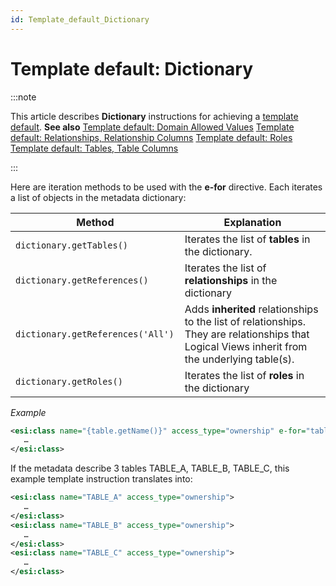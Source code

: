 ```yaml
---
id: Template_default_Dictionary
---
```


# Template default: Dictionary




:::note

This article describes **Dictionary** instructions for achieving a [ template default](/Web_and_app_UIs/Your_own_template_default/Template_default_creating_and_reapplying_your_own_defaults.md).
**See also**
[Template default: Domain Allowed Values](/Web_and_app_UIs/Your_own_template_default/Template_default_Domain_allowed_values.md)
[Template default: Relationships, Relationship Columns](/Web_and_app_UIs/Your_own_template_default/Template_default_Relationships.md)
[Template default: Roles](/Web_and_app_UIs/Your_own_template_default/Template_default_Roles.md)
[Template default: Tables, Table Columns](/Web_and_app_UIs/Your_own_template_default/Template_default_Tables.md)

:::

Here are iteration methods to be used with the **e-for** directive. Each iterates a list of objects in the metadata dictionary:

|**Method**|**Explanation**|
|--------|--------|
|`dictionary.getTables() `|Iterates the list of **tables** in the dictionary.|
|`dictionary.getReferences() `|Iterates the list of **relationships** in the dictionary|
|`dictionary.getReferences('All') `|Adds **inherited** relationships to the list of relationships. They are relationships that Logical Views inherit from the underlying table(s).|
|`dictionary.getRoles() `|Iterates the list of **roles** in the dictionary|



*Example*

```xml
<esi:class name="{table.getName()}" access_type="ownership" e-for="table in dictionary.getTables()">
   …
</esi:class>

```

If the metadata describe 3 tables TABLE_A, TABLE_B, TABLE_C, this example template instruction translates into:

```xml
<esi:class name="TABLE_A" access_type="ownership">
   …
</esi:class>
<esi:class name="TABLE_B" access_type="ownership">
   …
</esi:class>
<esi:class name="TABLE_C" access_type="ownership">
   …
</esi:class>

```

 